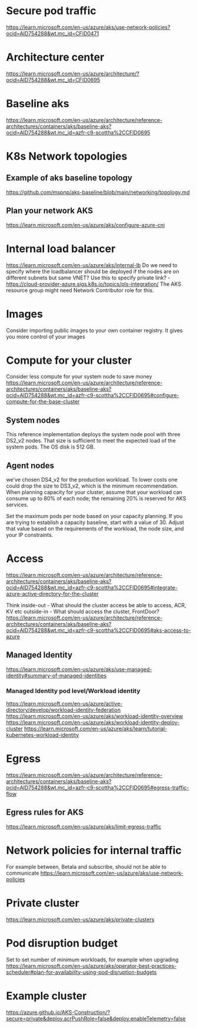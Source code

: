 # Secure pod traffic
https://learn.microsoft.com/en-us/azure/aks/use-network-policies?ocid=AID754288&wt.mc_id=CFID0471

# Architecture center
https://learn.microsoft.com/en-us/azure/architecture/?ocid=AID754288&wt.mc_id=CFID0695

# Baseline aks
https://learn.microsoft.com/en-us/azure/architecture/reference-architectures/containers/aks/baseline-aks?ocid=AID754288&wt.mc_id=azfr-c9-scottha%2CCFID0695

# K8s Network topologies
## Example of aks baseline topology
https://github.com/mspnp/aks-baseline/blob/main/networking/topology.md

## Plan your network AKS
https://learn.microsoft.com/en-us/azure/aks/configure-azure-cni

# Internal load balancer
https://learn.microsoft.com/en-us/azure/aks/internal-lb
Do we need to specify where the loadbalancer should be deployed if the nodes are on different subnets but same VNET?
Use this to specify private link? - https://cloud-provider-azure.sigs.k8s.io/topics/pls-integration/ 
The AKS resource group might need Network Contributor role for this.

# Images
Consider importing public images to your own container registry. It gives you more control of your images

# Compute for your cluster
Consider less compute for your system node to save money
https://learn.microsoft.com/en-us/azure/architecture/reference-architectures/containers/aks/baseline-aks?ocid=AID754288&wt.mc_id=azfr-c9-scottha%2CCFID0695#configure-compute-for-the-base-cluster
## System nodes
This reference implementation deploys the system node pool with three DS2_v2 nodes. That size is sufficient to meet the expected load of the system pods. The OS disk is 512 GB.

## Agent nodes
we've chosen DS4_v2 for the production workload. To lower costs one could drop the size to DS3_v2, which is the minimum recommendation.
When planning capacity for your cluster, assume that your workload can consume up to 80% of each node; the remaining 20% is reserved for AKS services.

Set the maximum pods per node based on your capacity planning. If you are trying to establish a capacity baseline, start with a value of 30. Adjust that value based on the requirements of the workload, the node size, and your IP constraints.

# Access
https://learn.microsoft.com/en-us/azure/architecture/reference-architectures/containers/aks/baseline-aks?ocid=AID754288&wt.mc_id=azfr-c9-scottha%2CCFID0695#integrate-azure-active-directory-for-the-cluster

Think inside-out - What should the cluster access be able to access, ACR, KV etc
outside-in - What should access the cluster, FrontDoor?
https://learn.microsoft.com/en-us/azure/architecture/reference-architectures/containers/aks/baseline-aks?ocid=AID754288&wt.mc_id=azfr-c9-scottha%2CCFID0695#aks-access-to-azure

## Managed Identity
https://learn.microsoft.com/en-us/azure/aks/use-managed-identity#summary-of-managed-identities

### Managed Identity pod level/Workload identity
https://learn.microsoft.com/en-us/azure/active-directory/develop/workload-identity-federation
https://learn.microsoft.com/en-us/azure/aks/workload-identity-overview
https://learn.microsoft.com/en-us/azure/aks/workload-identity-deploy-cluster
https://learn.microsoft.com/en-us/azure/aks/learn/tutorial-kubernetes-workload-identity

# Egress
https://learn.microsoft.com/en-us/azure/architecture/reference-architectures/containers/aks/baseline-aks?ocid=AID754288&wt.mc_id=azfr-c9-scottha%2CCFID0695#egress-traffic-flow
## Egress rules for AKS
https://learn.microsoft.com/en-us/azure/aks/limit-egress-traffic

# Network policies for internal traffic
For example between, Betala and subscribe, should not be able to communicate
https://learn.microsoft.com/en-us/azure/aks/use-network-policies

# Private cluster
https://learn.microsoft.com/en-us/azure/aks/private-clusters

# Pod disruption budget
Set to set number of minimum workloads, for example when upgrading
https://learn.microsoft.com/en-us/azure/aks/operator-best-practices-scheduler#plan-for-availability-using-pod-disruption-budgets

# Example cluster
https://azure.github.io/AKS-Construction/?secure=private&deploy.acrPushRole=false&deploy.enableTelemetry=false